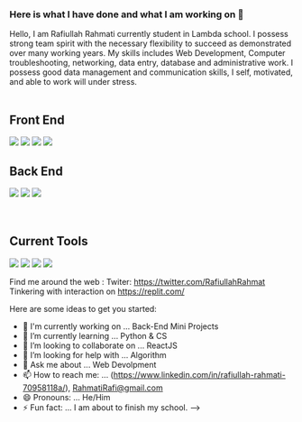 ### Here is what I have done and what I am working on 👋
Hello, I am Rafiullah Rahmati currently student in Lambda school.
I possess strong team spirit with the necessary flexibility to succeed as demonstrated over many working years.
My skills includes Web Development, Computer troubleshooting, networking, data entry, database and administrative work. 
I possess good data management and communication skills, I self, motivated, and able to work will under stress.
\
&nbsp;
## Front End
[![](https://i.postimg.cc/90VnWVK5/html.png)](https://developer.mozilla.org/en-US/docs/Web/HTML)
[![](https://i.postimg.cc/c4zBh0hx/css3.png)](https://developer.mozilla.org/en-US/docs/Web/CSS)
[![](https://i.postimg.cc/qqLZqSHt/javascript.png)](https://developer.mozilla.org/en-US/docs/Web/JavaScript)
[![](https://i.postimg.cc/y8gzdmvV/react.png)](https://reactjs.org/)
## Back End
[![](https://i.postimg.cc/52hWFXR8/node-js.png)](https://nodejs.org/en/)
[![](https://i.postimg.cc/4dZCBrZd/postgresql.png)](https://www.postgresql.org/)
[![](https://i.postimg.cc/52PfgmdT/python.png)](https://www.python.org/)
\
&nbsp;
\
&nbsp;
## Current Tools
[![](https://i.postimg.cc/BbbJdYWd/visual-studio-code.png)](https://code.visualstudio.com/)
[![](https://i.postimg.cc/j5Zs3V1H/git.png)](https://git-scm.com)
[![](https://i.postimg.cc/g0ycRLqB/netlify.png)](https://www.netlify.com/)
[![](https://i.postimg.cc/fbQTJfX9/heroku.png)](https://www.heroku.com/)

Find me around the web :
  Twiter: https://twitter.com/RafiullahRahmat
  Tinkering with interaction on https://replit.com/

Here are some ideas to get you started:
- 🔭 I'm currently working on ... Back-End Mini Projects
- 🌱 I’m currently learning ... Python & CS
- 👯 I’m looking to collaborate on ... ReactJS
- 🤔 I’m looking for help with ... Algorithm 
- 💬 Ask me about ... Web Devolpment
- 📫 How to reach me: ... (https://www.linkedin.com/in/rafiullah-rahmati-70958118a/), RahmatiRafi@gmail.com
- 😄 Pronouns: ... He/Him
- ⚡ Fun fact: ... I am about to finish my school.
-->
